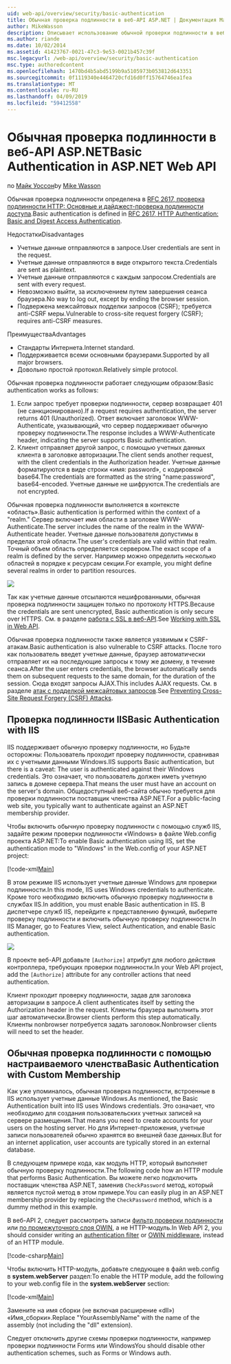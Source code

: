 ```yaml
---
uid: web-api/overview/security/basic-authentication
title: Обычная проверка подлинности в веб-API ASP.NET | Документация Майкрософт
author: MikeWasson
description: Описывает использование обычной проверки подлинности в веб-API ASP.NET.
ms.author: riande
ms.date: 10/02/2014
ms.assetid: 41423767-0021-47c3-9e53-0021b457c39f
msc.legacyurl: /web-api/overview/security/basic-authentication
msc.type: authoredcontent
ms.openlocfilehash: 1470bd4b5abd5199b9a5105973b053812d643351
ms.sourcegitcommit: 0f1119340e4464720cfd16d0ff15764746ea1fea
ms.translationtype: MT
ms.contentlocale: ru-RU
ms.lasthandoff: 04/09/2019
ms.locfileid: "59412558"
---
```

# <a name="basic-authentication-in-aspnet-web-api"></a><span data-ttu-id="c42d3-103">Обычная проверка подлинности в веб-API ASP.NET</span><span class="sxs-lookup"><span data-stu-id="c42d3-103">Basic Authentication in ASP.NET Web API</span></span>

<span data-ttu-id="c42d3-104">по [Майк Уоссон](https://github.com/MikeWasson)</span><span class="sxs-lookup"><span data-stu-id="c42d3-104">by [Mike Wasson](https://github.com/MikeWasson)</span></span>

<span data-ttu-id="c42d3-105">Обычная проверка подлинности определена в [RFC 2617, проверка подлинности HTTP: Основные и дайджест-проверка подлинности доступа](http://www.ietf.org/rfc/rfc2617.txt).</span><span class="sxs-lookup"><span data-stu-id="c42d3-105">Basic authentication is defined in [RFC 2617, HTTP Authentication: Basic and Digest Access Authentication](http://www.ietf.org/rfc/rfc2617.txt).</span></span>

<span data-ttu-id="c42d3-106">Недостатки</span><span class="sxs-lookup"><span data-stu-id="c42d3-106">Disadvantages</span></span>

- <span data-ttu-id="c42d3-107">Учетные данные отправляются в запросе.</span><span class="sxs-lookup"><span data-stu-id="c42d3-107">User credentials are sent in the request.</span></span>
- <span data-ttu-id="c42d3-108">Учетные данные отправляются в виде открытого текста.</span><span class="sxs-lookup"><span data-stu-id="c42d3-108">Credentials are sent as plaintext.</span></span>
- <span data-ttu-id="c42d3-109">Учетные данные отправляются с каждым запросом.</span><span class="sxs-lookup"><span data-stu-id="c42d3-109">Credentials are sent with every request.</span></span>
- <span data-ttu-id="c42d3-110">Невозможно выйти, за исключением путем завершения сеанса браузера.</span><span class="sxs-lookup"><span data-stu-id="c42d3-110">No way to log out, except by ending the browser session.</span></span>
- <span data-ttu-id="c42d3-111">Подвержена межсайтовых подделки запросов (CSRF); требуется anti-CSRF меры.</span><span class="sxs-lookup"><span data-stu-id="c42d3-111">Vulnerable to cross-site request forgery (CSRF); requires anti-CSRF measures.</span></span>

<span data-ttu-id="c42d3-112">Преимущества</span><span class="sxs-lookup"><span data-stu-id="c42d3-112">Advantages</span></span>

- <span data-ttu-id="c42d3-113">Стандарты Интернета.</span><span class="sxs-lookup"><span data-stu-id="c42d3-113">Internet standard.</span></span>
- <span data-ttu-id="c42d3-114">Поддерживается всеми основными браузерами.</span><span class="sxs-lookup"><span data-stu-id="c42d3-114">Supported by all major browsers.</span></span>
- <span data-ttu-id="c42d3-115">Довольно простой протокол.</span><span class="sxs-lookup"><span data-stu-id="c42d3-115">Relatively simple protocol.</span></span>

<span data-ttu-id="c42d3-116">Обычная проверка подлинности работает следующим образом:</span><span class="sxs-lookup"><span data-stu-id="c42d3-116">Basic authentication works as follows:</span></span>

1. <span data-ttu-id="c42d3-117">Если запрос требует проверки подлинности, сервер возвращает 401 (не санкционировано).</span><span class="sxs-lookup"><span data-stu-id="c42d3-117">If a request requires authentication, the server returns 401 (Unauthorized).</span></span> <span data-ttu-id="c42d3-118">Ответ включает заголовок WWW-Authenticate, указывающий, что сервер поддерживает обычную проверку подлинности.</span><span class="sxs-lookup"><span data-stu-id="c42d3-118">The response includes a WWW-Authenticate header, indicating the server supports Basic authentication.</span></span>
2. <span data-ttu-id="c42d3-119">Клиент отправляет другой запрос, с помощью учетных данных клиента в заголовке авторизации.</span><span class="sxs-lookup"><span data-stu-id="c42d3-119">The client sends another request, with the client credentials in the Authorization header.</span></span> <span data-ttu-id="c42d3-120">Учетные данные форматируются в виде строки «имя: password», с кодировкой base64.</span><span class="sxs-lookup"><span data-stu-id="c42d3-120">The credentials are formatted as the string "name:password", base64-encoded.</span></span> <span data-ttu-id="c42d3-121">Учетные данные не шифруются.</span><span class="sxs-lookup"><span data-stu-id="c42d3-121">The credentials are not encrypted.</span></span>

<span data-ttu-id="c42d3-122">Обычная проверка подлинности выполняется в контексте «область».</span><span class="sxs-lookup"><span data-stu-id="c42d3-122">Basic authentication is performed within the context of a "realm."</span></span> <span data-ttu-id="c42d3-123">Сервер включает имя области в заголовке WWW-Authenticate.</span><span class="sxs-lookup"><span data-stu-id="c42d3-123">The server includes the name of the realm in the WWW-Authenticate header.</span></span> <span data-ttu-id="c42d3-124">Учетные данные пользователя допустимы в пределах этой области.</span><span class="sxs-lookup"><span data-stu-id="c42d3-124">The user's credentials are valid within that realm.</span></span> <span data-ttu-id="c42d3-125">Точный объем область определяется сервером.</span><span class="sxs-lookup"><span data-stu-id="c42d3-125">The exact scope of a realm is defined by the server.</span></span> <span data-ttu-id="c42d3-126">Например можно определить несколько областей в порядке к ресурсам секции.</span><span class="sxs-lookup"><span data-stu-id="c42d3-126">For example, you might define several realms in order to partition resources.</span></span>

![](basic-authentication/_static/image1.png)

<span data-ttu-id="c42d3-127">Так как учетные данные отсылаются нешифрованными, обычная проверка подлинности защищен только по протоколу HTTPS.</span><span class="sxs-lookup"><span data-stu-id="c42d3-127">Because the credentials are sent unencrypted, Basic authentication is only secure over HTTPS.</span></span> <span data-ttu-id="c42d3-128">См. в разделе [работа с SSL в веб-API](working-with-ssl-in-web-api.md).</span><span class="sxs-lookup"><span data-stu-id="c42d3-128">See [Working with SSL in Web API](working-with-ssl-in-web-api.md).</span></span>

<span data-ttu-id="c42d3-129">Обычная проверка подлинности также является уязвимым к CSRF-атакам.</span><span class="sxs-lookup"><span data-stu-id="c42d3-129">Basic authentication is also vulnerable to CSRF attacks.</span></span> <span data-ttu-id="c42d3-130">После того как пользователь введет учетные данные, браузер автоматически отправляет их на последующие запросы к тому же домену, в течение сеанса.</span><span class="sxs-lookup"><span data-stu-id="c42d3-130">After the user enters credentials, the browser automatically sends them on subsequent requests to the same domain, for the duration of the session.</span></span> <span data-ttu-id="c42d3-131">Сюда входят запросы AJAX.</span><span class="sxs-lookup"><span data-stu-id="c42d3-131">This includes AJAX requests.</span></span> <span data-ttu-id="c42d3-132">См. в разделе [атак с подделкой межсайтовых запросов](preventing-cross-site-request-forgery-csrf-attacks.md).</span><span class="sxs-lookup"><span data-stu-id="c42d3-132">See [Preventing Cross-Site Request Forgery (CSRF) Attacks](preventing-cross-site-request-forgery-csrf-attacks.md).</span></span>

## <a name="basic-authentication-with-iis"></a><span data-ttu-id="c42d3-133">Проверка подлинности IIS</span><span class="sxs-lookup"><span data-stu-id="c42d3-133">Basic Authentication with IIS</span></span>

<span data-ttu-id="c42d3-134">IIS поддерживает обычную проверку подлинности, но Будьте осторожны: Пользователь проходит проверку подлинности, сравнивая их с учетными данными Windows.</span><span class="sxs-lookup"><span data-stu-id="c42d3-134">IIS supports Basic authentication, but there is a caveat: The user is authenticated against their Windows credentials.</span></span> <span data-ttu-id="c42d3-135">Это означает, что пользователь должен иметь учетную запись в домене сервера.</span><span class="sxs-lookup"><span data-stu-id="c42d3-135">That means the user must have an account on the server's domain.</span></span> <span data-ttu-id="c42d3-136">Общедоступный веб-сайта обычно требуется для проверки подлинности поставщик членства ASP.NET.</span><span class="sxs-lookup"><span data-stu-id="c42d3-136">For a public-facing web site, you typically want to authenticate against an ASP.NET membership provider.</span></span>

<span data-ttu-id="c42d3-137">Чтобы включить обычную проверку подлинности с помощью служб IIS, задайте режим проверки подлинности «Windows» в файле Web.config проекта ASP.NET:</span><span class="sxs-lookup"><span data-stu-id="c42d3-137">To enable Basic authentication using IIS, set the authentication mode to "Windows" in the Web.config of your ASP.NET project:</span></span>

[!code-xml[Main](basic-authentication/samples/sample1.xml)]

<span data-ttu-id="c42d3-138">В этом режиме IIS использует учетные данные Windows для проверки подлинности.</span><span class="sxs-lookup"><span data-stu-id="c42d3-138">In this mode, IIS uses Windows credentials to authenticate.</span></span> <span data-ttu-id="c42d3-139">Кроме того необходимо включить обычную проверку подлинности в службах IIS.</span><span class="sxs-lookup"><span data-stu-id="c42d3-139">In addition, you must enable Basic authentication in IIS.</span></span> <span data-ttu-id="c42d3-140">В диспетчере служб IIS, перейдите к представлению функций, выберите проверку подлинности и включить обычную проверку подлинности.</span><span class="sxs-lookup"><span data-stu-id="c42d3-140">In IIS Manager, go to Features View, select Authentication, and enable Basic authentication.</span></span>

![](basic-authentication/_static/image2.png)

<span data-ttu-id="c42d3-141">В проекте веб-API добавьте `[Authorize]` атрибут для любого действия контроллера, требующих проверки подлинности.</span><span class="sxs-lookup"><span data-stu-id="c42d3-141">In your Web API project, add the `[Authorize]` attribute for any controller actions that need authentication.</span></span>

<span data-ttu-id="c42d3-142">Клиент проходит проверку подлинности, задав для заголовка авторизации в запросе.</span><span class="sxs-lookup"><span data-stu-id="c42d3-142">A client authenticates itself by setting the Authorization header in the request.</span></span> <span data-ttu-id="c42d3-143">Клиенты браузера выполнить этот шаг автоматически.</span><span class="sxs-lookup"><span data-stu-id="c42d3-143">Browser clients perform this step automatically.</span></span> <span data-ttu-id="c42d3-144">Клиенты nonbrowser потребуется задать заголовок.</span><span class="sxs-lookup"><span data-stu-id="c42d3-144">Nonbrowser clients will need to set the header.</span></span>

## <a name="basic-authentication-with-custom-membership"></a><span data-ttu-id="c42d3-145">Обычная проверка подлинности с помощью настраиваемого членства</span><span class="sxs-lookup"><span data-stu-id="c42d3-145">Basic Authentication with Custom Membership</span></span>

<span data-ttu-id="c42d3-146">Как уже упоминалось, обычная проверка подлинности, встроенные в IIS использует учетные данные Windows.</span><span class="sxs-lookup"><span data-stu-id="c42d3-146">As mentioned, the Basic Authentication built into IIS uses Windows credentials.</span></span> <span data-ttu-id="c42d3-147">Это означает, что необходимо для создания пользовательских учетных записей на сервере размещения.</span><span class="sxs-lookup"><span data-stu-id="c42d3-147">That means you need to create accounts for your users on the hosting server.</span></span> <span data-ttu-id="c42d3-148">Но для Интернет-приложения, учетные записи пользователей обычно хранятся во внешней базе данных.</span><span class="sxs-lookup"><span data-stu-id="c42d3-148">But for an internet application, user accounts are typically stored in an external database.</span></span>

<span data-ttu-id="c42d3-149">В следующем примере кода, как модуль HTTP, который выполняет обычную проверку подлинности.</span><span class="sxs-lookup"><span data-stu-id="c42d3-149">The following code how an HTTP module that performs Basic Authentication.</span></span> <span data-ttu-id="c42d3-150">Вы можете легко подключить поставщик членства ASP.NET, заменив `CheckPassword` метод, который является пустой метод в этом примере.</span><span class="sxs-lookup"><span data-stu-id="c42d3-150">You can easily plug in an ASP.NET membership provider by replacing the `CheckPassword` method, which is a dummy method in this example.</span></span>

<span data-ttu-id="c42d3-151">В веб-API 2, следует рассмотреть записи [фильтр проверки подлинности](authentication-filters.md) или [по промежуточного слоя OWIN](../../../aspnet/overview/owin-and-katana/index.md), а не HTTP-модуль.</span><span class="sxs-lookup"><span data-stu-id="c42d3-151">In Web API 2, you should consider writing an [authentication filter](authentication-filters.md) or [OWIN middleware](../../../aspnet/overview/owin-and-katana/index.md), instead of an HTTP module.</span></span>

[!code-csharp[Main](basic-authentication/samples/sample2.cs)]

<span data-ttu-id="c42d3-152">Чтобы включить HTTP-модуль, добавьте следующее в файл web.config в **system.webServer** раздел:</span><span class="sxs-lookup"><span data-stu-id="c42d3-152">To enable the HTTP module, add the following to your web.config file in the **system.webServer** section:</span></span>

[!code-xml[Main](basic-authentication/samples/sample3.xml?highlight=4)]

<span data-ttu-id="c42d3-153">Замените на имя сборки (не включая расширение «dll») «Имя_сборки».</span><span class="sxs-lookup"><span data-stu-id="c42d3-153">Replace "YourAssemblyName" with the name of the assembly (not including the "dll" extension).</span></span>

<span data-ttu-id="c42d3-154">Следует отключить другие схемы проверки подлинности, например проверки подлинности Forms или Windows</span><span class="sxs-lookup"><span data-stu-id="c42d3-154">You should disable other authentication schemes, such as Forms or Windows auth.</span></span>

